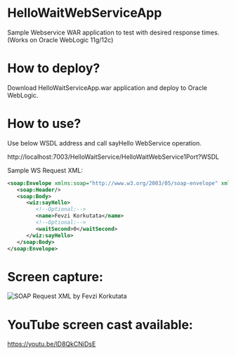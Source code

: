 # HelloWaitWebServiceApp
Sample Webservice WAR application to test with desired response times. (Works on Oracle WebLogic 11g/12c)

# How to deploy?

Download HelloWaitServiceApp.war application and deploy to Oracle WebLogic.

# How to use?

Use below WSDL address and call sayHello WebService operation.

http://localhost:7003/HelloWaitService/HelloWaitWebService1Port?WSDL

Sample WS Request XML:

```xml
<soap:Envelope xmlns:soap="http://www.w3.org/2003/05/soap-envelope" xmlns:wiz="http://wizard/">
   <soap:Header/>
   <soap:Body>
      <wiz:sayHello>
         <!--Optional:-->
         <name>Fevzi Korkutata</name>
         <!--Optional:-->
         <waitSecond>0</waitSecond>
      </wiz:sayHello>
   </soap:Body>
</soap:Envelope>
```

# Screen capture:

![SOAP Request XML by Fevzi Korkutata](http://www.admineer.com/wp-content/uploads/2018/02/sample_webservice_fevzi_korkutata.png)

# YouTube screen cast available:

https://youtu.be/lD8QkCNiDsE
